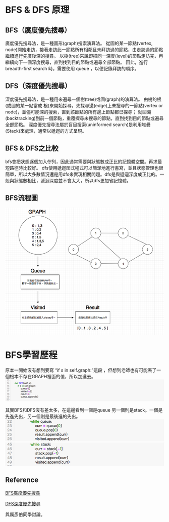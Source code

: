 # BFS & DFS 原理
## BFS（廣度優先搜尋）

廣度優先搜尋法，是一種圖形(graph)搜索演算法。
從圖的某一節點(vertex, node)開始走訪，接著走訪此一節點所有相鄰且未拜訪過的節點，由走訪過的節點繼續進行先廣後深的搜尋。
以樹(tree)來說即把同一深度(level)的節點走訪完，再繼續向下一個深度搜尋，直到找到目的節點或遍尋全部節點。
因此，進行 breadth-first search 時，需要使用 queue ，以便記錄拜訪的順序。


## DFS（深度優先搜尋）

深度優先搜尋法，是一種用來遍尋一個樹(tree)或圖(graph)的演算法。
由樹的根(或圖的某一點當成 根)來開始探尋，先探尋邊(edge)上未搜尋的一節點(vertex or node)，並儘可能深的搜索，直到該節點的所有邊上節點都已探尋；
就回溯(backtracking)到前一個節點，重覆探尋未搜尋的節點，直到找到目的節點或遍尋全部節點。
深度優先搜尋法屬於盲目搜索(uninformed search)是利用堆疊(Stack)來處理，通常以遞迴的方式呈現。


## BFS & DFS之比較
bfs會把狀態逐個加入佇列，因此通常需要與狀態數成正比的記憶體空間。再求最短路徑時比較好。
dfs使用遞迴函式程式可以簡潔地進行書寫，並且狀態管理也很簡單，所以大多數情況還是用dfs來實現相關問題。dfs是與遞迴深度成正比的。一般與狀態數相比，遞迴深度並不會太大，所以dfs更加省記憶體。

## BFS流程圖

![image](https://github.com/06170228/my-note/blob/master/Image/BFS%E6%B5%81%E7%A8%8B%E5%9C%96.png)

# BFS學習歷程


原本一開始沒有想到要寫 “if s in self.graph:”這段 ，但想到老師也有可能丟了一個根本不存在GRAPH裡面的值，所以加進去。
![image](https://github.com/06170228/my-note/blob/master/Image/BFS%E5%AD%B8%E7%BF%92%E6%AD%B7%E7%A8%8B%E4%B8%80.png)



其實BFS和DFS沒有差太多，在這邊看到一個是queue 另一個則是stack。一個是先進先出，另一個則是最後進的先出。
![image](https://github.com/06170228/my-note/blob/master/Image/BFS%E5%AD%B8%E7%BF%92%E6%AD%B7%E7%A8%8B%E4%BA%8C.png)
![image](https://github.com/06170228/my-note/blob/master/Image/BFS%E5%AD%B8%E7%BF%92%E6%AD%B7%E7%A8%8B%E4%B8%89.png)


## Reference
[BFS廣度優先搜尋](https://alrightchiu.github.io/SecondRound/graph-breadth-first-searchbfsguang-du-you-xian-sou-xun.html)

[DFS深度優先搜尋](http://alrightchiu.github.io/SecondRound/graph-depth-first-searchdfsshen-du-you-xian-sou-xun.html)

與厲彥伯同學討論。
